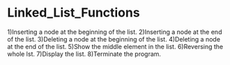 # Linked_List_Functions
1)Inserting a node at the beginning of the list.
2)Inserting a node at the end of the list.
3)Deleting a node at the beginning of the list.
4)Deleting a node at the end of the list.
5)Show the middle element in the list.
6)Reversing the whole lst.
7)Display the list.
8)Terminate the program.
